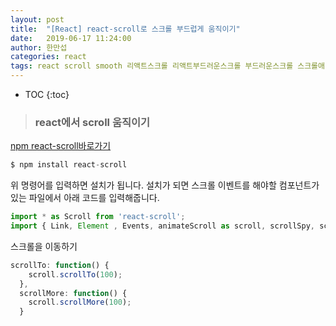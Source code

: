 ```yaml
---
layout: post
title:  "[React] react-scroll로 스크롤 부드럽게 움직이기"
date:   2019-06-17 11:24:00
author: 한만섭
categories: react
tags: react scroll smooth 리액트스크롤 리액트부드러운스크롤 부드러운스크롤 스크롤애니메이션 react-scroll
---
```


* TOC
{:toc}


> ### react에서 scroll 움직이기 

[npm react-scroll바로가기](https://www.npmjs.com/package/react-scroll) 

```javascript
$ npm install react-scroll
```
위 명령어를 입력하면 설치가 됩니다. 설치가 되면 스크롤 이벤트를 해야할 컴포넌트가 있는 파일에서 아래 코드를 입력해줍니다.  

```javascript
import * as Scroll from 'react-scroll';
import { Link, Element , Events, animateScroll as scroll, scrollSpy, scroller } from 'react-scroll'
```

<script async src="https://pagead2.googlesyndication.com/pagead/js/adsbygoogle.js"></script>
<ins class="adsbygoogle"
     style="display:block; text-align:center;"
     data-ad-layout="in-article"
     data-ad-format="fluid"
     data-ad-client="ca-pub-4877378276818686"
     data-ad-slot="4307878116"></ins>
<script>
     (adsbygoogle = window.adsbygoogle || []).push({});
</script>

스크롤을 이동하기 

```javascript
scrollTo: function() {
    scroll.scrollTo(100);
  },
  scrollMore: function() {
    scroll.scrollMore(100);
  }
```
